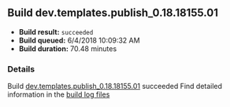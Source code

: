 ## Build dev.templates.publish_0.18.18155.01
- **Build result:** `succeeded`
- **Build queued:** 6/4/2018 10:09:32 AM
- **Build duration:** 70.48 minutes
### Details
Build [dev.templates.publish_0.18.18155.01](https://winappstudio.visualstudio.com/web/build.aspx?pcguid=a4ef43be-68ce-4195-a619-079b4d9834c2&builduri=vstfs%3a%2f%2f%2fBuild%2fBuild%2f25800) succeeded
Find detailed information in the [build log files](https://uwpctdiags.blob.core.windows.net/buildlogs/dev.templates.publish_0.18.18155.01_logs.zip)
